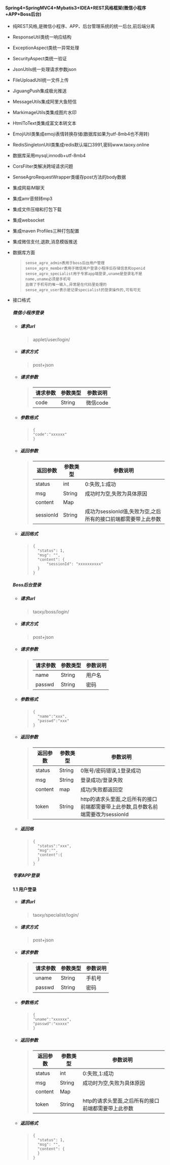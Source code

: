 #### Spring4+SpringMVC4+Mybatis3+IDEA+REST风格框架(微信小程序+APP+Boss后台)

- 纯REST风格,是微信小程序、APP、后台管理系统的统一后台,前后端分离

- ResponseUtil类统一响应结构

- ExceptionAspect类统一异常处理

- SecurityAspect类统一验证

- JsonUtils统一处理请求参数json

- FileUploadUtil统一文件上传

- JiguangPush集成极光推送

- MessageUtils集成阿里大鱼短信

- MarkimageUtils类集成图片水印

- HtmlToText类集成富文本转文本

- EmojiUtil类集成emoji表情转换存储(数据库如果为utf-8mb4也不用转)

- RedisSingletonUtil类集成redis默认端口3991,密码www.taoxy.online

- 数据库采用mysql,innodb+utf-8mb4

- CorsFilter类解决跨域请求问题

- SenseAgroRequestWrapper类缓存post方法的body数据

- 集成网易IM聊天

- 集成amr音频转mp3

- 集成文件压缩和打包下载

- 集成websocket

- 集成maven Profiles三种打包配置

- 集成微信支付,退款,消息模版推送

- 数据库方面

  > ```
  > sense_agro_admin表用于boss后台用户管理
  > sense_agro_member表用于微信用户登录小程序后存储信息和openid
  > sense_agro_specialist用于专家app端登录,uname是登录名不是name,uname必须是手机号
  > 且做了手机号的唯一输入,异常是在代码里处理的
  > sense_agro_user表示是记录specialist的登录操作的,可有可无
  > ```

- 接口格式

  ##### 微信小程序登录

  - ##### 请求url

    > applet/user/login/

  - ##### 请求方式

    > post+json

  - ##### 请求参数

    > | 请求参数 | 参数类型 | 参数说明 |
    > | -------- | -------- | -------- |
    > | code     | String   | 微信code |

  - ##### 参数格式

    > ```
    > {
    > "code":"xxxxxx"
    > }
    > ```

  - ##### 返回参数

    > | 返回参数  | 参数类型 | 参数说明                                                     |
    > | --------- | -------- | ------------------------------------------------------------ |
    > | status    | int      | 0:失败,1:成功                                                |
    > | msg       | String   | 成功时为空,失败为具体原因                                    |
    > | content   | Map      |                                                              |
    > | sessionId | String   | 成功为sessionId值,失败为空,之后所有的接口前端都需要带上此参数 |

  - ##### 返回格式

    > ```
    > {
    > 	"status": 1,
    > 	"msg": "",
    > 	"content": {
    > 		"sessionId": "xxxxxxxxxx"
    > 	}
    > }
    > ```

  ##### Boss后台登录

  - ##### 请求url

    > taoxy/boss/login/

  - ##### 请求方式

    > post+json

  - ##### 请求参数

    > | 请求参数 | 参数类型 | 参数说明 |
    > | -------- | -------- | -------- |
    > | name     | String   | 用户名   |
    > | passwd   | String   | 密码     |

  - ##### 参数格式

    > ```
    > {
    > 	"name":"xxx",
    > 	"passwd":"xxx"
    > }
    > ```

  - ##### 返回参数

    > | 返回参数 | 参数类型 | 参数说明                                                     |
    > | -------- | -------- | ------------------------------------------------------------ |
    > | status   | String   | 0账号/密码错误,1登录成功                                     |
    > | msg      | String   | 登录成功/登录失败                                            |
    > | content  | map      | 成功/失败都返回空                                            |
    > | token    | String   | http的请求头里面,之后所有的接口前端都需要带上此参数,且参数名前端需要改为sessionId |

  - ##### 返回格

    > ```
    > {
    > 	"status":"xxx",
    > 	"msg":"",
    > 	"content":{
    > 	}
    > }
    > ```

  ##### 专家APP登录

  #### 1.1 用户登录

  - ##### 请求url

    > taoxy/specialist/login/

  - ##### 请求方式

    > post+json

  - ##### 请求参数

    > | 请求参数 | 参数类型 | 参数说明 |
    > | -------- | -------- | -------- |
    > | uname    | String   | 手机号   |
    > | passwd   | String   | 密码     |

  - ##### 参数格式

    > ```
    > {
    > "uname":"xxxxxx",
    > "passwd":"xxxxx"
    > }
    > ```

  - ##### 返回参数

    > | 返回参数 | 参数类型 | 参数说明                                            |
    > | -------- | -------- | --------------------------------------------------- |
    > | status   | int      | 0:失败,1:成功                                       |
    > | msg      | String   | 成功时为空,失败为具体原因                           |
    > | content  | Map      |                                                     |
    > | token    | String   | http的请求头里面,之后所有的接口前端都需要带上此参数 |

  - ##### 返回格式

    > ```
    > {
    > 	"status": 1,
    > 	"msg": "",
    > 	"content": {
    > 	}
    > }
    > ```
